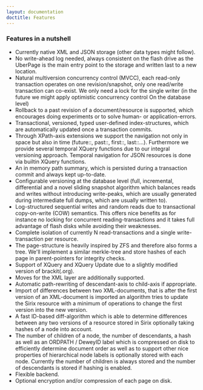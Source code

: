 ```yaml
---
layout: documentation
doctitle: Features
---
```


### Features in a nutshell
- Currently native XML and JSON storage (other data types might follow).
- No write-ahead log needed, always consistent on the flash drive as the UberPage is the main entry point to the storage and written last to a new location.
- Natural multiversion concurrency control (MVCC), each read-only transaction operates on one revision/snapshot, only one read/write transaction can co-exist. We only need a lock for the single writer (in the future we might apply optimistic concurrency control On the database level)
- Rollback to a past revision of a document/resource is supported, which encourages doing experiments or to solve human- or application-errors.
- Transactional, versioned, typed user-defined index-structures, which are automatically updated once a transaction commits.
- Through XPath-axis extensions we support the navigation not only in space but also in time (future::, past::, first::, last::...). Furthermore we provide several temporal XQuery functions due to our integral versioning approach. Temporal navigation for JSON resources is done via builtin XQuery functions.
- An in memory path summary, which is persisted during a transaction commit and always kept up-to-date.
- Configurable versioning at the database level (full, incremental, differential and a novel sliding snapshot algorithm which balances reads and writes without introducing write-peaks, which are usually generated during intermediate full dumps, which are usually written to).
- Log-structured sequential writes and random reads due to transactional copy-on-write (COW) semantics. This offers nice benefits as for instance no locking for concurrent reading-transactions and it takes full advantage of flash disks while avoiding their weaknesses.
- Complete isolation of currently N read-transactions and a single write-transaction per resource.
- The page-structure is heavily inspired by ZFS and therefore also forms a tree. We'll implement a similar merkle-tree and store hashes of each page in parent-pointers for integrity checks.
- Support of XQuery and XQuery Update due to a slightly modified version of brackit(.org).
- Moves for the XML layer are additionally supported.
- Automatic path-rewriting of descendant-axis to child-axis if appropriate.
- Import of differences between two XML-documents, that is after the first version of an XML-document is imported an algorithm tries to update the Sirix resource with a minimum of operations to change the first version into the new version.
- A fast ID-based diff-algorithm which is able to determine differences between any two versions of a resource stored in Sirix optionally taking hashes of a node into account.
- The number of children of a node, the number of descendants, a hash as well as an ORDPATH / DeweyID label which is compressed on disk to efficiently determine document order as well as to support other nice properties of hierarchical node labels is optionally stored with each node. Currently the number of children is always stored and the number of descendants is stored if hashing is enabled.
- Flexible backend.
- Optional encryption and/or compression of each page on disk.
